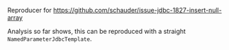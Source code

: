 Reproducer for https://github.com/schauder/issue-jdbc-1827-insert-null-array

Analysis so far shows, this can be reproduced with a straight `NamedParameterJdbcTemplate`.
